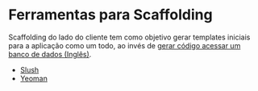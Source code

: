# Ferramentas para Scaffolding

Scaffolding do lado do cliente tem como objetivo gerar templates iniciais para a aplicação como um todo, ao invés de [gerar código acessar um banco de dados (Inglês)](https://en.wikipedia.org/wiki/Scaffold_%28programming%29). 

* [Slush](http://slushjs.github.io/#/)
* [Yeoman](http://yeoman.io/)
